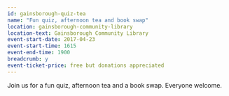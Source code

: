 ```yaml
---
id: gainsborough-quiz-tea
name: "Fun quiz, afternoon tea and book swap"
location: gainsborough-community-library
location-text: Gainsborough Community Library
event-start-date: 2017-04-23
event-start-time: 1615
event-end-time: 1900
breadcrumb: y
event-ticket-price: free but donations appreciated
---
```


Join us for a fun quiz, afternoon tea and a book swap. Everyone welcome.
